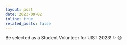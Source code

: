 ```yaml
---
layout: post
date: 2023-09-02
inline: true
related_posts: false
---
```


Be selected as a Student Volunteer for UIST 2023! :sparkles: :smile:
